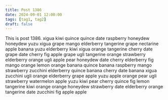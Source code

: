 ```yaml
---
title: Post 1386
date: 2024-09-01 12:00:00
tags: [tag1, tag2]
draft: false
---
```

This is post 1386.
xigua
kiwi
quince
quince
date
raspberry
honeydew
honeydew
yuzu
xigua
grape
mango
elderberry
tangerine
grape
nectarine
apple
banana
yuzu
elderberry
kiwi
xigua
orange
tangerine
cherry
date
grape
date
cherry
fig
apple
grape
ugli
tangerine
orange
strawberry
elderberry
orange
ugli
apple
pear
honeydew
date
cherry
elderberry
fig
mango
orange
lemon
orange
banana
quince
banana
raspberry
mango
strawberry
zucchini
elderberry
quince
banana
cherry
date
banana
xigua
zucchini
ugli
orange
elderberry
grape
apple
yuzu
apple
orange
pear
ugli
strawberry
watermelon
apple
yuzu
kiwi
pear
cherry
quince
fig
lemon
tangerine
kiwi
orange
orange
honeydew
strawberry
date
elderberry
orange
tangerine
date
zucchini
fig
apple
apple
